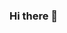 ### Hi there 👋

<!--
**NienLuanNganhCT466/NienLuanNganhCT466** is a ✨ _special_ ✨ repository because its `README.md` (this file) appears on your GitHub profile.

Here are some ideas to get you started:

- 🔭 I’m currently working on CanTho University
- 🌱 I’m currently learning IT
